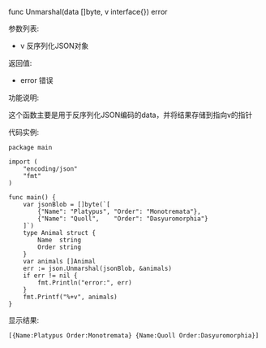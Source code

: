 func Unmarshal(data []byte, v interface{}) error

参数列表:

- v 反序列化JSON对象

返回值:

- error 错误

功能说明:

这个函数主要是用于反序列化JSON编码的data，并将结果存储到指向v的指针

代码实例:

    package main

	import (
		"encoding/json"
		"fmt"
	)
	
	func main() {
		var jsonBlob = []byte(`[
			{"Name": "Platypus", "Order": "Monotremata"},
			{"Name": "Quoll",    "Order": "Dasyuromorphia"}
		]`)
		type Animal struct {
			Name  string
			Order string
		}
		var animals []Animal
		err := json.Unmarshal(jsonBlob, &animals)
		if err != nil {
			fmt.Println("error:", err)
		}
		fmt.Printf("%+v", animals)
	}




显示结果:

	[{Name:Platypus Order:Monotremata} {Name:Quoll Order:Dasyuromorphia}]